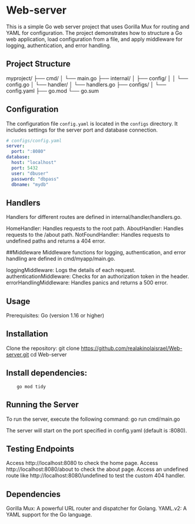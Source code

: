 # Web-server

This is a simple Go web server project that uses Gorilla Mux for routing and YAML for configuration. The project demonstrates how to structure a Go web application, load configuration from a file, and apply middleware for logging, authentication, and error handling.

## Project Structure
myproject/
├── cmd/
│ └── main.go
├── internal/
│ ├── config/
│ │ └── config.go
│ └── handler/
│ └── handlers.go
├── configs/
│ └── config.yaml
├── go.mod
└── go.sum



## Configuration

The configuration file `config.yaml` is located in the `configs` directory. It includes settings for the server port and database connection.

```yaml
# configs/config.yaml
server:
  port: ":8080"
database:
  host: "localhost"
  port: 5432
  user: "dbuser"
  password: "dbpass"
  dbname: "mydb"
```

## Handlers
Handlers for different routes are defined in internal/handler/handlers.go.

HomeHandler: Handles requests to the root path.
AboutHandler: Handles requests to the /about path.
NotFoundHandler: Handles requests to undefined paths and returns a 404 error.

##Middleware
Middleware functions for logging, authentication, and error handling are defined in cmd/myapp/main.go.

loggingMiddleware: Logs the details of each request.
authenticationMiddleware: Checks for an authorization token in the header.
errorHandlingMiddleware: Handles panics and returns a 500 error.


## Usage


Prerequisites: 
    Go (version 1.16 or higher)


##  Installation
Clone the repository:
    git clone https://github.com/realakinolaisrael/Web-server.git
    cd Web-server


## Install dependencies:
        go mod tidy


##  Running the Server
To run the server, execute the following command:
       go run cmd/main.go

The server will start on the port specified in config.yaml (default is :8080).

## Testing Endpoints
Access http://localhost:8080 to check the home page.
Access http://localhost:8080/about to check the about page.
Access an undefined route like http://localhost:8080/undefined to test the custom 404 handler.


## Dependencies

Gorilla Mux: A powerful URL router and dispatcher for Golang.
YAML.v2: A YAML support for the Go language.